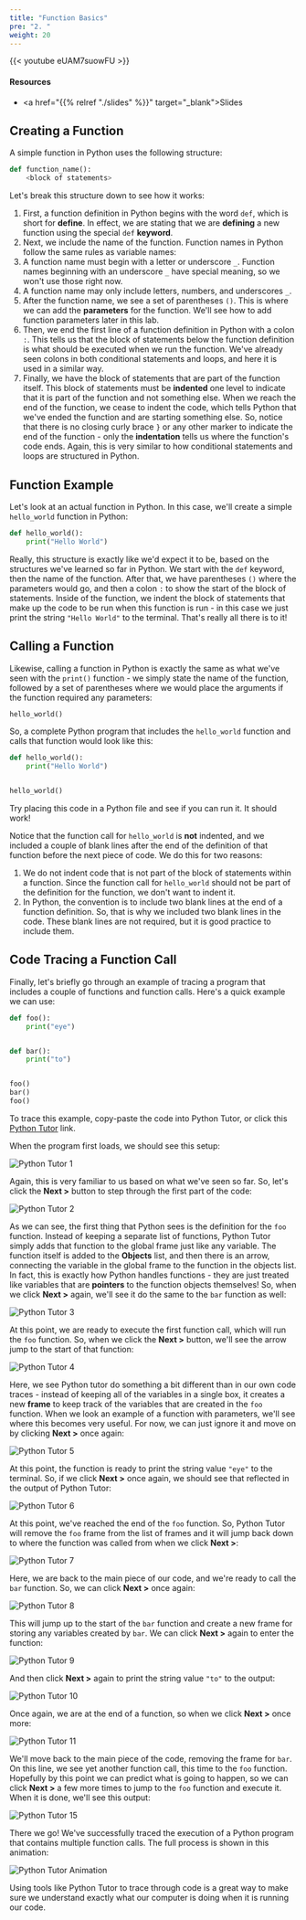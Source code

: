 ```yaml
---
title: "Function Basics"
pre: "2. "
weight: 20
---
```


{{< youtube eUAM7suowFU  >}}

<!-- Old: Q3XiDHJlo1A -->

#### Resources

* <a href="{{% relref "./slides" %}}" target="_blank">Slides</a>

## Creating a Function

A simple function in Python uses the following structure:

```python
def function_name():
    <block of statements>
```

Let's break this structure down to see how it works:

1. First, a function definition in Python begins with the word `def`, which is short for **define**. In effect, we are stating that we are **defining** a new function using the special `def` **keyword**.
1. Next, we include the name of the function. Function names in Python follow the same rules as variable names:
  1. A function name must begin with a letter or underscore `_`. Function names beginning with an underscore `_` have special meaning, so we won't use those right now.
  1. A function name may only include letters, numbers, and underscores `_`.
1. After the function name, we see a set of parentheses `()`. This is where we can add the **parameters** for the function. We'll see how to add function parameters later in this lab.
1. Then, we end the first line of a function definition in Python with a colon `:`. This tells us that the block of statements below the function definition is what should be executed when we run the function. We've already seen colons in both conditional statements and loops, and here it is used in a similar way.
1. Finally, we have the block of statements that are part of the function itself. This block of statements must be **indented** one level to indicate that it is part of the function and not something else. When we reach the end of the function, we cease to indent the code, which tells Python that we've ended the function and are starting something else. So, notice that there is no closing curly brace `}` or any other marker to indicate the end of the function - only the **indentation** tells us where the function's code ends. Again, this is very similar to how conditional statements and loops are structured in Python.

## Function Example

Let's look at an actual function in Python. In this case, we'll create a simple `hello_world` function in Python:

```python
def hello_world():
    print("Hello World")
```

Really, this structure is exactly like we'd expect it to be, based on the structures we've learned so far in Python. We start with the `def` keyword, then the name of the function. After that, we have parentheses `()` where the parameters would go, and then a colon `:` to show the start of the block of statements. Inside of the function, we indent the block of statements that make up the code to be run when this function is run - in this case we just print the string `"Hello World"` to the terminal. That's really all there is to it!

## Calling a Function

Likewise, calling a function in Python is exactly the same as what we've seen with the `print()` function - we simply state the name of the function, followed by a set of parentheses where we would place the arguments if the function required any parameters:

```python
hello_world()
```

So, a complete Python program that includes the `hello_world` function and calls that function would look like this:

```python
def hello_world():
    print("Hello World")


hello_world()
```

Try placing this code in a Python file and see if you can run it. It should work!

Notice that the function call for `hello_world` is **not** indented, and we included a couple of blank lines after the end of the definition of that function before the next piece of code. We do this for two reasons:

1. We do not indent code that is not part of the block of statements within a function. Since the function call for `hello_world` should not be part of the definition for the function, we don't want to indent it.
1. In Python, the convention is to include two blank lines at the end of a function definition. So, that is why we included two blank lines in the code. These blank lines are not required, but it is good practice to include them.

## Code Tracing a Function Call

Finally, let's briefly go through an example of tracing a program that includes a couple of functions and function calls. Here's a quick example we can use:

```python
def foo():
    print("eye")


def bar():
    print("to")


foo()
bar()
foo()
```

To trace this example, copy-paste the code into Python Tutor, or click this [Python Tutor](https://pythontutor.com/visualize.html#code=def%20foo%28%29%3A%0A%20%20%20%20print%28%22eye%22%29%0A%0Adef%20bar%28%29%3A%0A%20%20%20%20print%28%22to%22%29%0A%0Afoo%28%29%0Abar%28%29%0Afoo%28%29&cumulative=false&heapPrimitives=nevernest&mode=edit&origin=opt-frontend.js&py=3&rawInputLstJSON=%5B%5D&textReferences=false) link.

When the program first loads, we should see this setup:

![Python Tutor 1](/images/06/tutor2_1.png?classes=border,shadow)

Again, this is very familiar to us based on what we've seen so far. So, let's click the **Next >** button to step through the first part of the code:

![Python Tutor 2](/images/06/tutor2_2.png?classes=border,shadow)

As we can see, the first thing that Python sees is the definition for the `foo` function. Instead of keeping a separate list of functions, Python Tutor simply adds that function to the global frame just like any variable. The function itself is added to the **Objects** list, and then there is an arrow, connecting the variable in the global frame to the function in the objects list. In fact, this is exactly how Python handles functions - they are just treated like variables that are **pointers** to the function objects themselves! So, when we click **Next >** again, we'll see it do the same to the `bar` function as well:

![Python Tutor 3](/images/06/tutor2_3.png?classes=border,shadow)

At this point, we are ready to execute the first function call, which will run the `foo` function. So, when we click the **Next >** button, we'll see the arrow jump to the start of that function:

![Python Tutor 4](/images/06/tutor2_4.png?classes=border,shadow)

Here, we see Python tutor do something a bit different than in our own code traces - instead of keeping all of the variables in a single box, it creates a new **frame** to keep track of the variables that are created in the `foo` function. When we look an example of a function with parameters, we'll see where this becomes very useful. For now, we can just ignore it and move on by clicking **Next >** once again:

![Python Tutor 5](/images/06/tutor2_5.png?classes=border,shadow)

At this point, the function is ready to print the string value `"eye"` to the terminal. So, if we click **Next >** once again, we should see that reflected in the output of Python Tutor:

![Python Tutor 6](/images/06/tutor2_6.png?classes=border,shadow)

At this point, we've reached the end of the `foo` function. So, Python Tutor will remove the `foo` frame from the list of frames and it will jump back down to where the function was called from when we click **Next >**:

![Python Tutor 7](/images/06/tutor2_7.png?classes=border,shadow)

Here, we are back to the main piece of our code, and we're ready to call the `bar` function. So, we can click **Next >** once again:

![Python Tutor 8](/images/06/tutor2_8.png?classes=border,shadow)

This will jump up to the start of the `bar` function and create a new frame for storing any variables created by `bar`. We can click **Next >** again to enter the function:

![Python Tutor 9](/images/06/tutor2_9.png?classes=border,shadow)

And then click **Next >** again to print the string value `"to"`  to the output:

![Python Tutor 10](/images/06/tutor2_10.png?classes=border,shadow)

Once again, we are at the end of a function, so when we click **Next >** once more:

![Python Tutor 11](/images/06/tutor2_11.png?classes=border,shadow)

We'll move back to the main piece of the code, removing the frame for `bar`. On this line, we see yet another function call, this time to the `foo` function. Hopefully by this point we can predict what is going to happen, so we can click **Next >** a few more times to jump to the `foo` function and execute it. When it is done, we'll see this output:

![Python Tutor 15](/images/06/tutor2_15.png?classes=border,shadow)

There we go! We've successfully traced the execution of a Python program that contains multiple function calls. The full process is shown in this animation:

![Python Tutor Animation](/images/06/tutor2.gif?classes=border,shadow)

Using tools like Python Tutor to trace through code is a great way to make sure we understand exactly what our computer is doing when it is running our code. 
